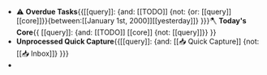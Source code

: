 - ⚠️ **Overdue Tasks**{{[[query]]: {and: [[TODO]]  {not: {or: [[query]] [[core]]}}{between:[[January 1st, 2000]][[yesterday]]} }}}🪓 **Today's Core**{{ [[query]]: {and: [[TODO]] [[core]] {not: [[query]]}} }}
- **Unprocessed Quick Capture**{{[[query]]: {and: [[📥 Quick Capture]] {not: [[📥 Inbox]]} }}}
- 
